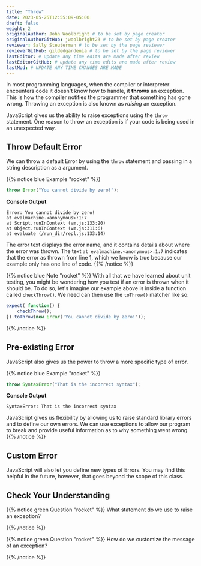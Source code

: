 ```yaml
---
title: "Throw"
date: 2023-05-25T12:55:09-05:00
draft: false
weight: 2
originalAuthor: John Woolbright # to be set by page creator
originalAuthorGitHub: jwoolbright23 # to be set by page creator
reviewer: Sally Steuterman # to be set by the page reviewer
reviewerGitHub: gildedgardenia # to be set by the page reviewer
lastEditor: # update any time edits are made after review
lastEditorGitHub: # update any time edits are made after review
lastMod: # UPDATE ANY TIME CHANGES ARE MADE
---
```


In most programming languages, when the compiler or interpreter encounters code it doesn't know how to handle, it
**throws** an exception. This is how the compiler notifies the programmer that something has gone wrong. Throwing
an exception is also known as *raising* an exception.

JavaScript gives us the ability to raise exceptions using the `throw` statement. One reason to throw an exception
is if your code is being used in an unexpected way.

## Throw Default Error

We can throw a default Error by using the `throw` statement and passing in a string description as a argument.

{{% notice blue Example "rocket" %}}
```javascript
throw Error("You cannot divide by zero!");
```

**Console Output**

```console
Error: You cannot divide by zero!
at evalmachine.<anonymous>:1:7
at Script.runInContext (vm.js:133:20)
at Object.runInContext (vm.js:311:6)
at evaluate (/run_dir/repl.js:133:14)
```

The error text displays the error name, and it contains details about where the error was thrown.
The text `at evalmachine.<anonymous>:1:7` indicates that the error as thrown from line 1, which we know is
true because our example only has one line of code.
{{% /notice %}}

{{% notice blue Note "rocket" %}}
With all that we have learned about unit testing, you might be wondering how you test if an error is thrown when it should be.
To do so, let's imagine our example above is inside a function called `checkThrow()`. We need can then use the `toThrow()` matcher like so:

```javascript
expect( function() {
    checkThrow(); 
}).toThrow(new Error('You cannot divide by zero!'));
```
{{% /notice %}}

## Pre-existing Error

JavaScript also gives us the power to throw a more specific type of error.

{{% notice blue Example "rocket" %}}
```javascript
throw SyntaxError("That is the incorrect syntax");
```

**Console Output**

```console
SyntaxError: That is the incorrect syntax
```

JavaScript gives us flexibility by allowing us to raise standard library errors and to define our own errors. We can use exceptions to allow our program to break and provide useful information as to why something went wrong.
{{% /notice %}}

## Custom Error

JavaScript will also let you define new types of Errors. You may find this helpful in the future, however, that goes beyond the scope of this class.

## Check Your Understanding

{{% notice green Question "rocket" %}}
What statement do we use to raise an exception?

<!-- Solution: throw statement -->
{{% /notice %}}

{{% notice green Question "rocket" %}}
How do we customize the message of an exception?

<!-- Solution: by using the throw statement and passing in a string description as a argument. -->
{{% /notice %}}